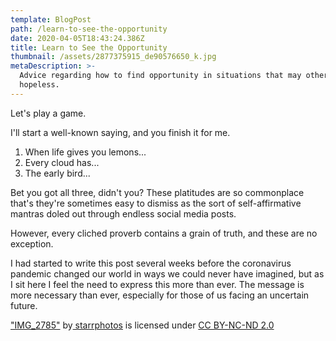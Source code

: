 ```yaml
---
template: BlogPost
path: /learn-to-see-the-opportunity
date: 2020-04-05T18:43:24.386Z
title: Learn to See the Opportunity
thumbnail: /assets/2877375915_de90576650_k.jpg
metaDescription: >-
  Advice regarding how to find opportunity in situations that may otherwise seem
  hopeless.
---
```

Let's play a game.

I'll start a well-known saying, and you finish it for me.

1. When life gives you lemons...
2. Every cloud has...
3. The early bird...

Bet you got all three, didn't you? These platitudes are so commonplace that's they're sometimes easy to dismiss as the sort of self-affirmative mantras doled out through endless social media posts.

However, every cliched proverb contains a grain of truth, and these are no exception.

I had started to write this post several weeks before the coronavirus pandemic changed our world in ways we could never have imagined, but as I sit here I feel the need to express this more than ever. The message is more necessary than ever, especially for those of us facing an uncertain future.



["IMG_2785"](https://www.flickr.com/photos/86351510@N00/2877375915) by[ starrphotos](https://www.flickr.com/photos/86351510@N00) is licensed under [CC BY-NC-ND 2.0](https://creativecommons.org/licenses/by-nc-nd/2.0/?ref=ccsearch&atype=rich)
